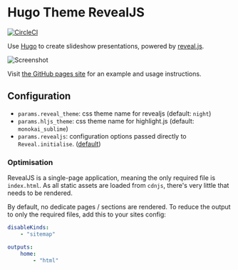 # Hugo Theme RevealJS

[![CircleCI](https://circleci.com/gh/RealOrangeOne/hugo-theme-revealjs.svg?style=svg)](https://circleci.com/gh/RealOrangeOne/hugo-theme-revealjs)

Use [Hugo](https://gohugo.io) to create slideshow presentations, powered by [reveal.js](https://revealjs.com/#/).

![Screenshot](https://github.com/RealOrangeOne/hugo-theme-revealjs/blob/master/images/screenshot.png?raw=true)

Visit [the GitHub pages site](https://hugo-theme-revealjs.netlify.com/) for an example and usage instructions. 

## Configuration
- `params.reveal_theme`: css theme name for revealjs (default: `night`)
- `params.hljs_theme`: css theme name for highlight.js (default: `monokai_sublime`)
- `params.revealjs`: configuration options passed directly to `Reveal.initialise`. ([default](data/reveal_defaults.yml))

### Optimisation
RevealJS is a single-page application, meaning the only required file is `index.html`. As all static assets are loaded from `cdnjs`, there's very little that needs to be rendered. 

By default, no dedicate pages / sections are rendered. To reduce the output to only the required files, add this to your sites config:

```yaml
disableKinds:
    - "sitemap"

outputs:
    home:
        - "html"
```
